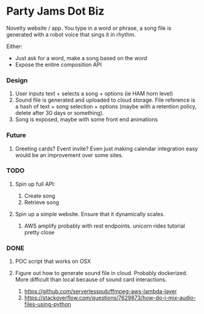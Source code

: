 # Party Jams Dot Biz

Novelty website / app. You type in a word or phrase, a song file is generated with a robot voice that sings it in rhythm.

Either:
- Just ask for a word, make a song based on the word
- Expose the entire composition API


### Design

1. User inputs text + selects a song + options (ie HAM horn level)
1. Sound file is generated and uploaded to cloud storage. File reference is a hash of text + song selection + options (maybe with a retention policy, delete after 30 days or something).
1. Song is exposed, maybe with some front end animations


### Future

1. Greeting cards? Event invite? Even just making calendar integration easy would be an improvement over some sites.

### TODO

1. Spin up full API:
	1. Create song
	1. Retrieve song

1. Spin up a simple website. Ensure that it dynamically scales.
	1. AWS amplify probably with rest endpoints. unicorn rides tutorial pretty close

### DONE
1. POC script that works on OSX

1. Figure out how to generate sound file in cloud. Probably dockerized. More difficult than local because of sound card interactions.
	1. https://github.com/serverlesspub/ffmpeg-aws-lambda-layer
	1. https://stackoverflow.com/questions/7629873/how-do-i-mix-audio-files-using-python

